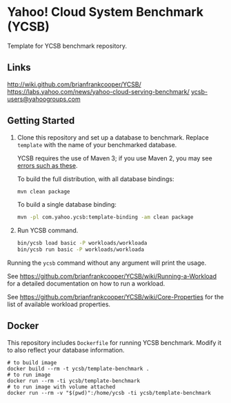 <!--
Copyright (c) 2010 Yahoo! Inc., 2012 - 2016 YCSB contributors.
All rights reserved.

Licensed under the Apache License, Version 2.0 (the "License"); you
may not use this file except in compliance with the License. You
may obtain a copy of the License at

http://www.apache.org/licenses/LICENSE-2.0

Unless required by applicable law or agreed to in writing, software
distributed under the License is distributed on an "AS IS" BASIS,
WITHOUT WARRANTIES OR CONDITIONS OF ANY KIND, either express or
implied. See the License for the specific language governing
permissions and limitations under the License. See accompanying
LICENSE file.
-->

Yahoo! Cloud System Benchmark (YCSB)
====================================

Template for YCSB benchmark repository.

Links
-----
http://wiki.github.com/brianfrankcooper/YCSB/  
https://labs.yahoo.com/news/yahoo-cloud-serving-benchmark/
ycsb-users@yahoogroups.com  

Getting Started
---------------

1. Clone this repository and set up a database to benchmark. Replace `template` with the name of your benchmarked database.

   YCSB requires the use of Maven 3; if you use Maven 2, you may see [errors
   such as these](https://github.com/brianfrankcooper/YCSB/issues/406).

   To build the full distribution, with all database bindings:
   ```sh
   mvn clean package
   ```
   To build a single database binding:
   ```sh
   mvn -pl com.yahoo.ycsb:template-binding -am clean package
   ```

2. Run YCSB command.
    ```sh
    bin/ycsb load basic -P workloads/workloada
    bin/ycsb run basic -P workloads/workloada
    ```

  Running the `ycsb` command without any argument will print the usage.

  See https://github.com/brianfrankcooper/YCSB/wiki/Running-a-Workload
  for a detailed documentation on how to run a workload.

  See https://github.com/brianfrankcooper/YCSB/wiki/Core-Properties for
  the list of available workload properties.

Docker
---------------

This repository includes `Dockerfile` for running YCSB benchmark. Modify it to also reflect your database information.

```shell
# to build image
docker build --rm -t ycsb/template-benchmark .
# to run image
docker run --rm -ti ycsb/template-benchmark
# to run image with volume attached
docker run --rm -v "$(pwd)":/home/ycsb -ti ycsb/template-benchmark
```
